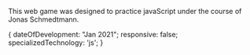 <guessMyNumber>

This web game was designed to practice javaScript under the course of Jonas Schmedtmann.

{ dateOfDevelopment: "Jan 2021"; responsive: false; specializedTechnology: 'js'; }
